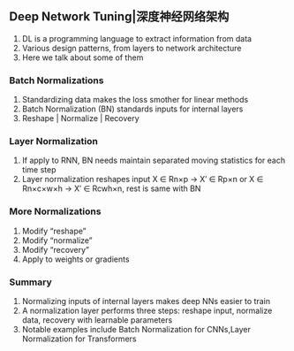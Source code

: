 ## Deep Network Tuning|深度神经网络架构
1. DL is a programming language to extract information from data
2. Various design patterns, from layers to network architecture
3. Here we talk about some of them
### Batch Normalizations
1. Standardizing data makes the loss smother for linear methods
2. Batch Normalization (BN) standards inputs for internal layers
3. Reshape | Normalize | Recovery
### Layer Normalization
1. If apply to RNN, BN needs maintain separated moving statistics for each time step
2. Layer normalization reshapes input X ∈ Rn×p → X′ ∈ Rp×n or
X ∈ Rn×c×w×h → X′ ∈ Rcwh×n, rest is same with BN
### More Normalizations
1. Modify “reshape”
2. Modify “normalize”
3. Modify “recovery”
4. Apply to weights or gradients
### Summary
1. Normalizing inputs of internal layers makes deep NNs easier to train
2. A normalization layer performs three steps: reshape input, normalize data, recovery with learnable parameters
3. Notable examples include Batch Normalization for CNNs,Layer Normalization for Transformers